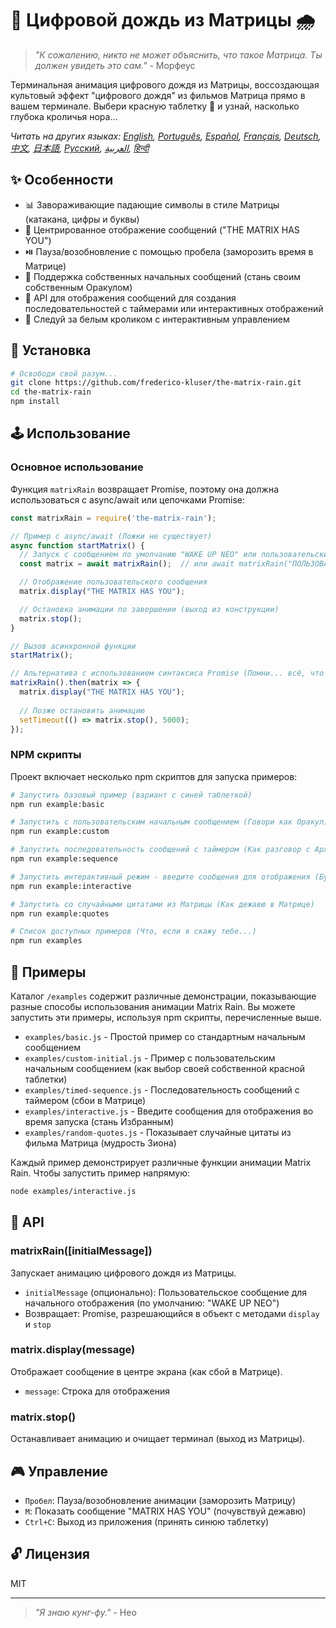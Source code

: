 # 🧠 Цифровой дождь из Матрицы 🌧️

> *"К сожалению, никто не может объяснить, что такое Матрица. Ты должен увидеть это сам."* - Морфеус

Терминальная анимация цифрового дождя из Матрицы, воссоздающая культовый эффект "цифрового дождя" из фильмов Матрица прямо в вашем терминале. Выбери красную таблетку 💊 и узнай, насколько глубока кроличья нора...

*Читать на других языках: [English](README.en.md), [Português](README.pt-br.md), [Español](README.es.md), [Français](README.fr.md), [Deutsch](README.de.md), [中文](README.zh.md), [日本語](README.ja.md), [Русский](README.ru.md), [العربية](README.ar.md), [हिन्दी](README.hi.md)*

## ✨ Особенности

- 📊 Завораживающие падающие символы в стиле Матрицы (катакана, цифры и буквы)
- 💬 Центрированное отображение сообщений ("THE MATRIX HAS YOU")
- ⏯️ Пауза/возобновление с помощью пробела (заморозить время в Матрице)
- 📝 Поддержка собственных начальных сообщений (стань своим собственным Оракулом)
- 🔄 API для отображения сообщений для создания последовательностей с таймерами или интерактивных отображений
- 🐇 Следуй за белым кроликом с интерактивным управлением

## 💾 Установка

```bash
# Освободи свой разум...
git clone https://github.com/frederico-kluser/the-matrix-rain.git
cd the-matrix-rain
npm install
```

## 🕹️ Использование

### Основное использование

Функция `matrixRain` возвращает Promise, поэтому она должна использоваться с async/await или цепочками Promise:

```javascript
const matrixRain = require('the-matrix-rain');

// Пример с async/await (Ложки не существует)
async function startMatrix() {
  // Запуск с сообщением по умолчанию "WAKE UP NEO" или пользовательским сообщением
  const matrix = await matrixRain();  // или await matrixRain("ПОЛЬЗОВАТЕЛЬСКОЕ СООБЩЕНИЕ");

  // Отображение пользовательского сообщения
  matrix.display("THE MATRIX HAS YOU");

  // Остановка анимации по завершении (выход из конструкции)
  matrix.stop();
}

// Вызов асинхронной функции
startMatrix();

// Альтернатива с использованием синтаксиса Promise (Помни... всё, что я предлагаю - это правда)
matrixRain().then(matrix => {
  matrix.display("THE MATRIX HAS YOU");
  
  // Позже остановить анимацию
  setTimeout(() => matrix.stop(), 5000);
});
```

### NPM скрипты

Проект включает несколько npm скриптов для запуска примеров:

```bash
# Запустить базовый пример (вариант с синей таблеткой)
npm run example:basic

# Запустить с пользовательским начальным сообщением (Говори как Оракул)
npm run example:custom

# Запустить последовательность сообщений с таймером (Как разговор с Архитектором)
npm run example:sequence

# Запустить интерактивный режим - введите сообщения для отображения (Будь своим собственным Агентом)
npm run example:interactive

# Запустить со случайными цитатами из Матрицы (Как дежавю в Матрице)
npm run example:quotes

# Список доступных примеров (Что, если я скажу тебе...)
npm run examples
```

## 🧪 Примеры

Каталог `/examples` содержит различные демонстрации, показывающие разные способы использования анимации Matrix Rain.
Вы можете запустить эти примеры, используя npm скрипты, перечисленные выше.

- `examples/basic.js` - Простой пример со стандартным начальным сообщением
- `examples/custom-initial.js` - Пример с пользовательским начальным сообщением (как выбор своей собственной красной таблетки)
- `examples/timed-sequence.js` - Последовательность сообщений с таймером (сбои в Матрице)
- `examples/interactive.js` - Введите сообщения для отображения во время запуска (стань Избранным)
- `examples/random-quotes.js` - Показывает случайные цитаты из фильма Матрица (мудрость Зиона)

Каждый пример демонстрирует различные функции анимации Matrix Rain. Чтобы запустить пример напрямую:

```bash
node examples/interactive.js
```

## 🔌 API

### matrixRain([initialMessage])

Запускает анимацию цифрового дождя из Матрицы.

- `initialMessage` (опционально): Пользовательское сообщение для начального отображения (по умолчанию: "WAKE UP NEO")
- Возвращает: Promise, разрешающийся в объект с методами `display` и `stop`

### matrix.display(message)

Отображает сообщение в центре экрана (как сбой в Матрице).

- `message`: Строка для отображения

### matrix.stop()

Останавливает анимацию и очищает терминал (выход из Матрицы).

## 🎮 Управление

- `Пробел`: Пауза/возобновление анимации (заморозить Матрицу)
- `M`: Показать сообщение "MATRIX HAS YOU" (почувствуй дежавю)
- `Ctrl+C`: Выход из приложения (принять синюю таблетку)

## 🔓 Лицензия

MIT

---

> *"Я знаю кунг-фу."* - Нео